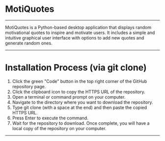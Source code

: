 # MotiQuotes
------------------------------------------------------------------------------------------------------------------------------------------------------------------------------------------------------------------------------------------------------------------------------------------------
MotiQuotes is a Python-based desktop application that displays random motivational quotes to inspire and motivate users. It includes a simple and intuitive graphical user interface with options to add new quotes and generate random ones.
________________________________________________________________________________________________________________________________________________
# Installation Process (via git clone)
1. Click the green "Code" button in the top right corner of the GitHub repository page.
2. Click the clipboard icon to copy the HTTPS URL of the repository.
3. Open a terminal or command prompt on your computer.
4. Navigate to the directory where you want to download the repository.
5. Type git clone (with a space at the end) and then paste the copied HTTPS URL.
7. Press Enter to execute the command.
8. Wait for the repository to download. Once complete, you will have a local copy of the repository on your computer.
________________________________________________________________________________________________________________________________________________
